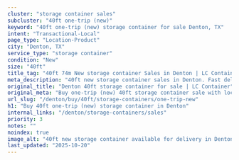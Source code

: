 ```yaml
---
cluster: "storage container sales"
subcluster: "40ft one-trip (new)"
keyword: "40ft one-trip (new) storage container for sale Denton, TX"
intent: "Transactional-Local"
page_type: "Location-Product"
city: "Denton, TX"
service_type: "storage container"
condition: "New"
size: "40ft"
title_tag: "40ft 74m New storage container Sales in Denton | LC Container"
meta_description: "40ft new storage container sales in Denton. Fast delivery, competitive pricing. Serving storage containers area. Quote ID: SQF. Call (214) 524-4168 for your free quote today."
original_title: "Denton 40ft storage container for sale | LC Container"
original_meta: "Buy one-trip (new) 40ft storage container sale with local delivery in Denton, TX. LC Container — local Since 2003. Request a fast quote today."
url_slug: "/denton/buy/40ft/storage-containers/one-trip-new"
h1: "Buy 40ft one-trip (new) storage container in Denton"
internal_links: "/denton/storage-containers/sales"
priority: 3
notes: ""
noindex: true
image_alt: "40ft new storage container available for delivery in Denton"
last_updated: "2025-10-20"
---
```


<!-- TODO: Add unique city/inventory copy, images, and internal links here. -->
